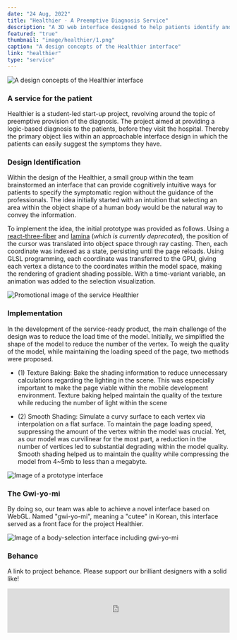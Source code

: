 ```yaml
---
date: "24 Aug, 2022"
title: "Healthier - A Preemptive Diagnosis Service"
description: "A 3D web interface designed to help patients identify and specify the area of their body where symptoms are present"
featured: "true"
thumbnail: "image/healthier/1.png"
caption: "A design concepts of the Healthier interface"
link: "healthier"
type: "service"
---
```


![A design concepts of the Healthier interface](/image/healthier/1.png)

### A service for the patient

Healthier is a student-led start-up project, revolving around the topic of preemptive provision of the diagnosis. The project aimed at providing a logic-based diagnosis to the patients, before they visit the hospital. Thereby the primary object lies within an approachable interface design in which the patients can easily suggest the symptoms they have.

### Design Identification

Within the design of the Healthier, a small group within the team brainstormed an interface that can provide cognitively intuitive ways for patients to specify the symptomatic region without the guidance of the professionals. The idea initially started with an intuition that selecting an area within the object shape of a human body would be the natural way to convey the information.

To implement the idea, the initial prototype was provided as follows. Using a [react-three-fiber](https://docs.pmnd.rs/react-three-fiber) and [lamina](https://github.com/pmndrs/lamina) (*which is currently deprecated*), the position of the cursor was translated into object space through ray casting. Then, each coordinate was indexed as a state, persisting until the page reloads. Using GLSL programming, each coordinate was transferred to the GPU, giving each vertex a distance to the coordinates within the model space, making the rendering of gradient shading possible. With a time-variant variable, an animation was added to the selection visualization.

![Promotional image of the service Healthier](/image/healthier/2.png)

### Implementation

In the development of the service-ready product, the main challenge of the design was to reduce the load time of the model. Initially, we simplified the shape of the model to reduce the number of the vertex. To weigh the quality of the model, while maintaining the loading speed of the page, two methods were proposed. 

- (1) Texture Baking: Bake the shading information to reduce unnecessary calculations regarding the lighting in the scene.
This was especially important to make the page viable within the mobile development environment. Texture baking helped maintain the quality of the texture while reducing the number of light within the scene

- (2) Smooth Shading: Simulate a curvy surface to each vertex via interpolation on a flat surface. To maintain the page loading speed, suppressing the amount of the vertex within the model was crucial. Yet, as our model was curvilinear for the most part, a reduction in the number of vertices led to substantial degrading within the model quality. Smooth shading helped us to maintain the quality while compressing the model from 4~5mb to less than a megabyte. 

![Image of a prototype interface](/image/healthier/3.png)

### The Gwi-yo-mi

By doing so, our team was able to achieve a novel interface based on WebGL. Named "gwi-yo-mi", meaning a "cutee" in Korean, this interface served as a front face for the project Healthier.

![Image of a body-selection interface including gwi-yo-mi](/image/healthier/4.png)

### Behance 
A link to project behance. Please support our brilliant designers with a solid like! 

<iframe src="https://www.behance.net/embed/project/152390505?ilo0=1" height="100" width="100%" allowfullscreen lazyload frameborder="0" allow="clipboard-write" refererPolicy="strict-origin-when-cross-origin"></iframe>
